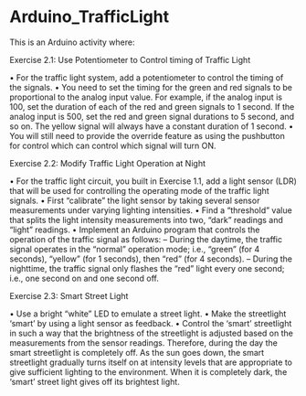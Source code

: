 # Arduino_TrafficLight
This is an Arduino activity where:

Exercise 2.1: Use Potentiometer to Control timing of Traffic Light

•	For the traffic light system, add a potentiometer to control the timing of the signals.
•	You need to set the timing for the green and red signals to be proportional to the analog input value. For example, if the analog input is 100, set the duration of each of the red and green signals to 1 second. If the analog input is 500, set the red and green signal durations to 5 second, and so on. The yellow signal will always have a constant duration of 1 second.
•	You will still need to provide the override feature as using the pushbutton for control which can control which signal will turn ON.

Exercise 2.2: Modify Traffic Light Operation at Night

•	For the traffic light circuit, you built in Exercise 1.1, add a light sensor (LDR) that will be used for controlling the operating mode of the traffic light signals.
•	First “calibrate” the light sensor by taking several sensor measurements under varying lighting intensities.
•	Find a “threshold” value that splits the light intensity measurements into two, “dark” readings and “light” readings.
•	Implement an Arduino program that controls the operation of the traffic signal as follows:
–	During the daytime, the traffic signal operates in the “normal” operation mode; i.e., “green” (for 4 seconds), “yellow” (for 1 seconds), then “red” (for 4 seconds).
–	During the nighttime, the traffic signal only flashes the “red” light every one second; i.e., one second on and one second off.

Exercise 2.3: Smart Street Light

•	Use a bright “white” LED to emulate a street light.
•	Make the streetlight ‘smart’ by using a light sensor as feedback.
•	Control the ‘smart’ streetlight in such a way that the brightness of the streetlight is adjusted based on the measurements from the sensor readings.
Therefore, during the day the smart streetlight is completely off.
As the sun goes down, the smart streetlight gradually turns itself on at intensity levels that are appropriate to give sufficient lighting to the environment. When it is completely dark, the ‘smart’ street light gives off its brightest light.

